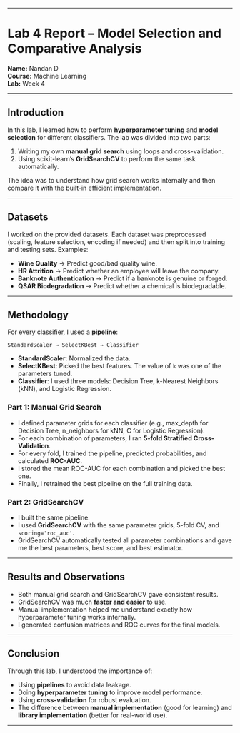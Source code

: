 
---

# Lab 4 Report – Model Selection and Comparative Analysis

**Name:** Nandan D \
**Course:** Machine Learning\
**Lab:** Week 4

---

## Introduction

In this lab, I learned how to perform **hyperparameter tuning** and **model selection** for different classifiers. The lab was divided into two parts:

1. Writing my own **manual grid search** using loops and cross-validation.
2. Using scikit-learn’s **GridSearchCV** to perform the same task automatically.

The idea was to understand how grid search works internally and then compare it with the built-in efficient implementation.

---

## Datasets

I worked on the provided datasets. Each dataset was preprocessed (scaling, feature selection, encoding if needed) and then split into training and testing sets. Examples:

* **Wine Quality** → Predict good/bad quality wine.
* **HR Attrition** → Predict whether an employee will leave the company.
* **Banknote Authentication** → Predict if a banknote is genuine or forged.
* **QSAR Biodegradation** → Predict whether a chemical is biodegradable.

---

## Methodology

For every classifier, I used a **pipeline**:

`StandardScaler → SelectKBest → Classifier`

* **StandardScaler**: Normalized the data.
* **SelectKBest**: Picked the best features. The value of `k` was one of the parameters tuned.
* **Classifier**: I used three models: Decision Tree, k-Nearest Neighbors (kNN), and Logistic Regression.

### Part 1: Manual Grid Search

* I defined parameter grids for each classifier (e.g., max\_depth for Decision Tree, n\_neighbors for kNN, C for Logistic Regression).
* For each combination of parameters, I ran **5-fold Stratified Cross-Validation**.
* For every fold, I trained the pipeline, predicted probabilities, and calculated **ROC-AUC**.
* I stored the mean ROC-AUC for each combination and picked the best one.
* Finally, I retrained the best pipeline on the full training data.

### Part 2: GridSearchCV

* I built the same pipeline.
* I used **GridSearchCV** with the same parameter grids, 5-fold CV, and `scoring='roc_auc'`.
* GridSearchCV automatically tested all parameter combinations and gave me the best parameters, best score, and best estimator.

---

## Results and Observations

* Both manual grid search and GridSearchCV gave consistent results.
* GridSearchCV was much **faster and easier** to use.
* Manual implementation helped me understand exactly how hyperparameter tuning works internally.
* I generated confusion matrices and ROC curves for the final models.

---

## Conclusion

Through this lab, I understood the importance of:

* Using **pipelines** to avoid data leakage.
* Doing **hyperparameter tuning** to improve model performance.
* Using **cross-validation** for robust evaluation.
* The difference between **manual implementation** (good for learning) and **library implementation** (better for real-world use).

---
